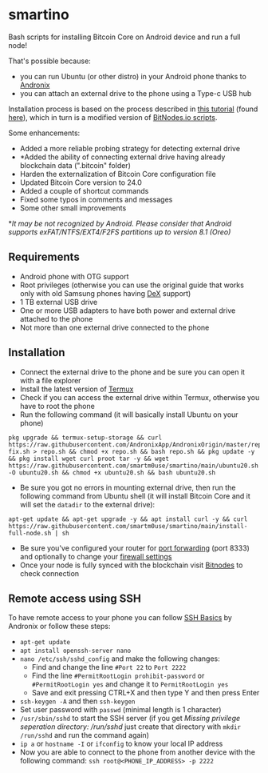 # smartino

Bash scripts for installing Bitcoin Core on Android device and run a full node!  

That's possible because:
- you can run Ubuntu (or other distro) in your Android phone thanks to [Andronix](https://andronix.app)
- you can attach an external drive to the phone using a Type-c USB hub

Installation process is based on the process described in [this tutorial](https://bitbrasil.com.br/node-android-external-drive.html) (found [here](https://portaldobitcoin.uol.com.br/brazilian-teaches-how-to-run-a-full-bitcoin-node-on-an-android-smartphone-tutorial)), which in turn is a modified version of [BitNodes.io scripts](https://bitnodes.io/install-full-node.sh).

Some enhancements:
- Added a more reliable probing strategy for detecting external drive
- *Added the ability of connecting external drive having already blockchain data (".bitcoin" folder)
- Harden the externalization of Bitcoin Core configuration file
- Updated Bitcoin Core version to 24.0
- Added a couple of shortcut commands
- Fixed some typos in comments and messages
- Some other small improvements

**It may be not recognized by Android. Please consider that Android supports exFAT/NTFS/EXT4/F2FS partitions up to version 8.1 (Oreo)*

Requirements
-
- Android phone with OTG support
- Root privileges (otherwise you can use the original guide that works only with old Samsung phones having [DeX](https://en.wikipedia.org/wiki/Samsung_DeX) support)
- 1 TB external USB drive
- One or more USB adapters to have both power and external drive attached to the phone
- Not more than one external drive connected to the phone

Installation
-
- Connect the external drive to the phone and be sure you can open it with a file explorer
- Install the latest version of [Termux](https://f-droid.org/en/packages/com.termux)
- Check if you can access the external drive within Termux, otherwise you have to root the phone
- Run the following command (it will basically install Ubuntu on your phone)
```
pkg upgrade && termux-setup-storage && curl https://raw.githubusercontent.com/AndronixApp/AndronixOrigin/master/repo-fix.sh > repo.sh && chmod +x repo.sh && bash repo.sh && pkg update -y && pkg install wget curl proot tar -y && wget https://raw.githubusercontent.com/smartm0use/smartino/main/ubuntu20.sh -O ubuntu20.sh && chmod +x ubuntu20.sh && bash ubuntu20.sh
```
- Be sure you got no errors in mounting external drive, then run the following command from Ubuntu shell (it will install Bitcoin Core and it will set the `datadir` to the external drive):
```
apt-get update && apt-get upgrade -y && apt install curl -y && curl https://raw.githubusercontent.com/smartm0use/smartino/main/install-full-node.sh | sh
```
- Be sure you've configured your router for [port forwarding](https://bitcoin.org/en/full-node#port-forwarding) (port 8333) and optionally to change your [firewall settings](https://bitcoin.org/en/full-node#firewall-configuration)
- Once your node is fully synced with the blockchain visit [Bitnodes](https://bitnodes.io/#join-the-network) to check connection

Remote access using SSH
-
To have remote access to your phone you can follow [SSH Basics](https://docs.andronix.app/ssh/ssh-basics) by Andronix or follow these steps:
* `apt-get update`
* `apt install openssh-server nano`
* `nano /etc/ssh/sshd_config` and make the following changes:
    * Find and change the line `#Port 22` to `Port 2222`
    * Find the line `#PermitRootLogin prohibit-password` or `#PermitRootLogin yes` and change it to `PermitRootLogin yes`
    * Save and exit pressing CTRL+X and then type Y and then press Enter
* `ssh-keygen -A` and then `ssh-keygen`
* Set user password with `passwd` (minimal length is 1 character)
* `/usr/sbin/sshd` to start the SSH server (if you get *Missing privilege seperation directory: /run/sshd* just create that directory with `mkdir /run/sshd` and run the command again)
* `ip a` or `hostname -I` or `ifconfig` to know your local IP address
* Now you are able to connect to the phone from another device with the following command: `ssh root@<PHONE_IP_ADDRESS> -p 2222`

